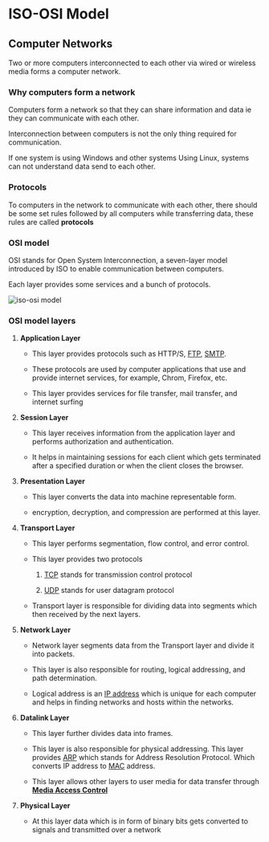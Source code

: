 # ISO-OSI Model

## Computer Networks

Two or more computers interconnected to each other via wired or wireless media forms a computer network.

### Why computers form a network

Computers form a network so that they can share information and data ie they can communicate with each other.

Interconnection between computers is not the only thing required for communication.

If one system is using Windows and other systems Using Linux, systems can not understand data send to each other.

### Protocols

To computers in the network to communicate with each other, there should be some set rules followed by all computers while transferring data, these rules are called **protocols**

### OSI model

OSI stands for Open System Interconnection, a seven-layer model introduced by ISO to enable communication between computers.

Each layer provides some services and a bunch of protocols.

![iso-osi model](https://www.google.com/url?sa=i&url=https%3A%2F%2Fwww.educba.com%2Fwhat-is-osi-model%2F&psig=AOvVaw32jiwiz-wDZUjKdmtNbMtN&ust=1596970087989000&source=images&cd=vfe&ved=0CAIQjRxqFwoTCKj5kLG3i-sCFQAAAAAdAAAAABAD)

### OSI model layers

1. **Application Layer**

    * This layer provides protocols such as HTTP/S, [FTP](https://en.wikipedia.org/wiki/File_Transfer_Protocol), [SMTP](https://en.wikipedia.org/wiki/Simple_Mail_Transfer_Protocol).

    * These protocols are used by computer applications that use and provide internet services, for example, Chrom, Firefox, etc.

    * This layer provides services for file transfer, mail transfer, and internet surfing

2. **Session Layer**

    * This layer receives information from the application layer and performs authorization and authentication.

    * It helps in maintaining sessions for each client which gets terminated after a specified duration or when the client closes the browser.

3. **Presentation Layer**

    * This layer converts the data into machine representable form.

    * encryption, decryption, and compression are performed at this layer.

4. **Transport Layer**

    * This layer performs segmentation, flow control, and error control.

    * This layer provides two protocols

        1. [TCP](https://en.wikipedia.org/wiki/Transmission_Control_Protocol) stands for transmission control protocol

        2. [UDP](https://en.wikipedia.org/wiki/User_Datagram_Protocol) stands for user datagram protocol

    * Transport layer is responsible for dividing data into segments which then received by the next layers.

5. **Network Layer**

    * Network layer segments data from the Transport layer and divide it into packets.

    * This layer is also responsible for routing, logical addressing, and path determination.

    * Logical address is an [IP address](https://en.wikipedia.org/wiki/IP_address) which is unique for each computer and helps in finding networks and hosts within the networks.

6. **Datalink Layer**

    * This layer further divides data into frames.

    * This layer is also responsible for physical addressing. This layer provides [ARP](https://en.wikipedia.org/wiki/Address_Resolution_Protocol) which stands for Address Resolution Protocol. Which converts IP address to [MAC](https://en.wikipedia.org/wiki/MAC_address) address.

    * This layer allows other layers to user media for data transfer through [**Media Access Control**](https://en.wikipedia.org/wiki/Medium_access_control)

7. **Physical Layer**

    * At this layer data which is in form of binary bits gets converted to signals and transmitted over a network
